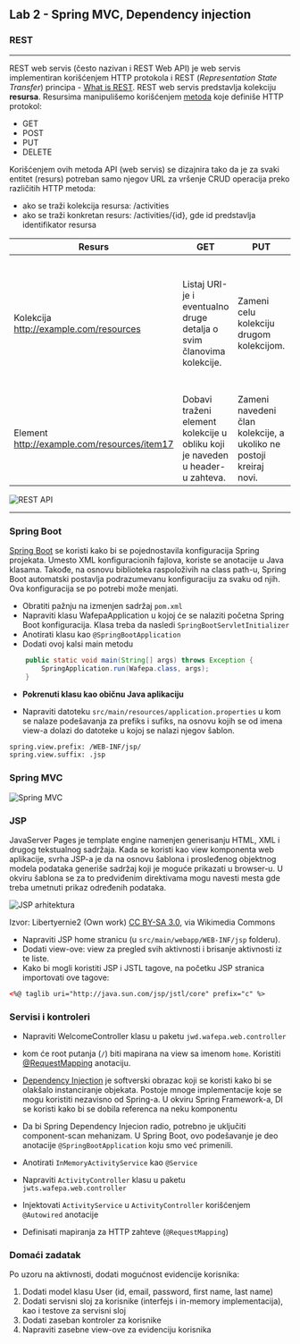 ## Lab 2 - Spring MVC, Dependency injection

### REST

----

REST web servis (često nazivan i REST Web API) je web servis implementiran korišćenjem HTTP protokola i REST (*Representation State Transfer*) principa - [What is REST](http://martinfowler.com/articles/richardsonMaturityModel.html).
REST web servis predstavlja kolekciju **resursa**. Resursima manipulišemo korišćenjem [metoda](http://www.w3.org/Protocols/rfc2616/rfc2616-sec9.html) koje definiše HTTP protokol:

- GET
- POST
- PUT
- DELETE

Korišćenjem ovih metoda API (web servis) se dizajnira tako da je za svaki entitet (resurs)
potreban samo njegov URL za vršenje CRUD operacija preko različitih HTTP metoda:
- ako se traži kolekcija resursa: /activities
- ako se traži konkretan resurs: /activities/{id}, gde id predstavlja identifikator resursa

| Resurs                                      | GET                                                                           | PUT                                                                | POST                                                                                                      | DELETE                 |
|---------------------------------------------|-------------------------------------------------------------------------------|--------------------------------------------------------------------|-----------------------------------------------------------------------------------------------------------|------------------------|
| Kolekcija http://example.com/resources      | Listaj URI-je i eventualno druge detalja o svim članovima kolekcije.          | Zameni celu kolekciju drugom kolekcijom.                           | Dodaj novog člana kolekcije. URI ovog člana se obično generiše automatski i vraća kao rezultat operacije. | Obriši celu kolekciju. |
| Element http://example.com/resources/item17 | Dobavi traženi element kolekcije u obliku koji je naveden u header-u zahteva. | Zameni navedeni član kolekcije, a ukoliko ne postoji kreiraj novi. | Obično se ne koristi.                                                                                     |Obriši element         |

![REST API](http://46.4.82.177/kursimages/rest_api.svg)

----


### Spring Boot

[Spring Boot](http://projects.spring.io/spring-boot/) se koristi kako bi se pojednostavila konfiguracija Spring projekata. Umesto XML konfiguracionih fajlova, koriste se anotacije u Java klasama. Takođe, na osnovu biblioteka raspoloživih na class path-u, Spring Boot automatski postavlja podrazumevanu konfiguraciju za svaku od njih. Ova konfiguracija se po potrebi može menjati. 

* Obratiti pažnju na izmenjen sadržaj `pom.xml`
* Napraviti klasu WafepaApplication u kojoj će se nalaziti početna Spring Boot konfiguracija. Klasa treba da nasledi `SpringBootServletInitializer`
* Anotirati klasu kao `@SpringBootApplication`
* Dodati ovoj kalsi main metodu
```java
	public static void main(String[] args) throws Exception {
		SpringApplication.run(Wafepa.class, args);
	}
```
* **Pokrenuti klasu kao običnu Java aplikaciju**

* Napraviti datoteku `src/main/resources/application.properties` u kom se nalaze podešavanja za prefiks i sufiks, na osnovu kojih se od imena view-a dolazi do datoteke u kojoj se nalazi njegov šablon.  

```xml
spring.view.prefix: /WEB-INF/jsp/
spring.view.suffix: .jsp
```

### Spring MVC
![Spring MVC](http://46.4.82.177/kursimages/dispatcher.png)

### JSP

JavaServer Pages je template engine namenjen generisanju HTML, XML i drugog tekstualnog sadržaja. Kada se koristi kao view komponenta web aplikacije, svrha JSP-a je da na osnovu šablona i prosleđenog objektnog modela podataka generiše sadržaj koji je moguće prikazati u browser-u. U okviru šablona se za to predviđenim direktivama mogu navesti mesta gde treba umetnuti prikaz određenih podataka. 

![JSP arhitektura](https://upload.wikimedia.org/wikipedia/commons/7/72/JSP_Model_2.svg)

Izvor: Libertyernie2 (Own work) [CC BY-SA 3.0](http://creativecommons.org/licenses/by-sa/3.0), via Wikimedia Commons

* Napraviti JSP home stranicu (u `src/main/webapp/WEB-INF/jsp` folderu).
* Dodati view-ove: view za pregled svih aktivnosti i brisanje aktivnosti iz te liste.
* Kako bi mogli koristiti JSP i JSTL tagove, na početku JSP stranica importovati ove tagove:

```xml
<%@ taglib uri="http://java.sun.com/jsp/jstl/core" prefix="c" %>
```

### Servisi i kontroleri

* Napraviti WelcomeController klasu u paketu `jwd.wafepa.web.controller`
* kom će root putanja (`/`) biti mapirana na view sa imenom `home`. Koristiti [@RequestMapping](https://docs.spring.io/spring/docs/current/javadoc-api/org/springframework/web/bind/annotation/RequestMapping.html) anotaciju. 

* [Dependency Injection](http://igordejanovic.net/courses/tech/DependencyInjection.html#/) je softverski obrazac koji se koristi kako bi se olakšalo instanciranje objekata. Postoje mnoge implementacije koje se mogu koristiti nezavisno od Spring-a. U okviru Spring Framework-a, DI se koristi kako bi se dobila referenca na neku komponentu

* Da bi Spring Dependency Injecion radio, potrebno je uključiti component-scan mehanizam. U Spring Boot, ovo podešavanje je deo anotacije `@SpringBootApplication` koju smo već primenili. 


* Anotirati `InMemoryActivityService` kao `@Service`

* Napraviti `ActivityController` klasu u paketu `jwts.wafepa.web.controller`
* Injektovati `ActivityService` u `ActivityController` korišćenjem `@Autowired` anotacije
* Definisati mapiranja za HTTP zahteve (`@RequestMapping`)


### Domaći zadatak
Po uzoru na aktivnosti, dodati mogućnost evidencije korisnika:

1. Dodati model klasu User (id, email, password, first name, last name)
2. Dodati servisni sloj za korisnike (interfejs i in-memory implementacija), kao i testove za servisni sloj
3. Dodati zaseban kontroler za korisnike
4. Napraviti zasebne view-ove za evidenciju korisnika